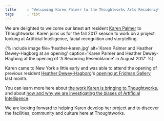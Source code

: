 ```yaml
---
title     : "Welcoming Karen Palmer to the Thoughtworks Arts Residency"
tags      : riot
---
```

We are delighted to welcome our latest art resident [Karen Palmer](/bio/karen-palmer) to Thoughtworks. Karen joins us for the fall 2017 season to work on a project looking at Artificial Intelligence, facial recognition and storytelling. 

{% include image file='heather-karen.jpg'
   alt='Karen Palmer and Heather Dewey-Hagborg at an opening'
   caption='Karen Palmer and Heather Dewey-Hagborg at the opening of \'A Becoming Resemblance\' in August 2017' %}

Karen came to New York a little early and was able to attend the opening of previous resident [Heather Dewey-Hagborg](/bio/heather-dewey-hagborg)'s [opening at Fridman Gallery](https://www.fridmangallery.com/a-becoming-resemblance) last month.

<!--excerpt-ends-->

You can learn more here about [the work Karen is bringing to Thoughtworks](/blog/karen-palmer-ai-residency/), and about [how and why we are investigating the biases of Artificial Intelligence](/blog/why-we-are-investigating-biases-artificial-intelligence/).

We are looking forward to helping Karen develop her project and to discover the facilities, community and culture here at Thoughtworks.